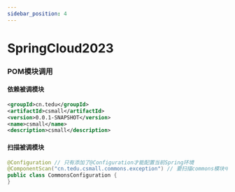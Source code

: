 ```yaml
---
sidebar_position: 4
---
```


# SpringCloud2023


### POM模块调用

#### 依赖被调模块

```xml
<groupId>cn.tedu</groupId>
<artifactId>csmall</artifactId>
<version>0.0.1-SNAPSHOT</version>
<name>csmall</name>
<description>csmall</description>
```

#### 扫描被调模块

```java
@Configuration // 只有添加了@Configuration才能配置当前Spring环境
@ComponentScan("cn.tedu.csmall.commons.exception") // 要扫描commons模块中的统一异常处理类,才能令其在当前项目中生效
public class CommonsConfiguration {
}
```


